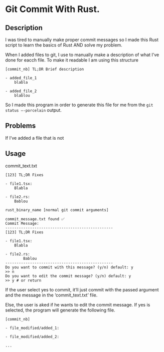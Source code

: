 # Git Commit With Rust.
## Description

I was tired to manually make proper commit messages so I made this Rust script to learn the basics of Rust AND solve my problem.

When I added files to git, I use to manually make a description of what I’ve done for eacch file. To make it readable I am using this structure

```
[commit_nb] TL;DR Brief description

- added_file_1
	blabla

- added_file_2
	blablou

```

So I made this program in order to generate this file for me from the ```git status –-porcelain``` output.

## Problems

If I’ve added a file that is not 



## Usage

commit_text.txt

```
[123] TL;DR Fixes

- file1.tsx:
    Blabla

- file2.rs:
    Bablou
```

```bash
rust_binary_name [normal git commit arguments]
```

```
commit_message.txt found ✅
Commit Message:
------------------------------------------------
[123] TL;DR Fixes

- file1.tsx:
    Blabla

- file2.rs:
		Bablou
------------------------------------------------
Do you want to commit with this message? (y/n) default: y
>> n
Do you want to edit the commit message? (y/n) default: y
>> y # or return
```

If the user select yes to commit, it’ll just commit with the passed argument and the message in the ‘commit_text.txt’ file.

Else, the user is aked if he wants to edit the commit message. If yes is selected, the program will generate the following file.
```
[commit_nb]

- file_modified/added_1:
		
- file_modified/added_2:
	
...
```

